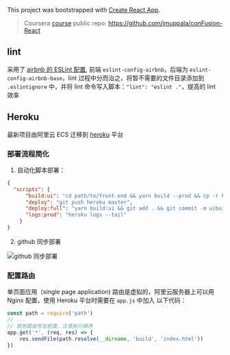 This project was bootstrapped with [Create React App](https://github.com/facebook/create-react-app).

> Coursera [course](https://www.coursera.org/learn/front-end-react/home/welcome) 
>public repo: https://github.com/jmuppala/conFusion-React

## lint

采用了 [airbnb 的 ESLint 配置](https://github.com/airbnb/javascript/tree/master/packages/eslint-config-airbnb),
前端 `eslint-config-airbnb`，后端为 `eslint-config-airbnb-base`，lint 过程中分而治之，将暂不需要的文件目录添加到 `.eslintignore` 
中，并将 lint 命令写入脚本：`"lint": "eslint ."`，提高的 lint 效率

## Heroku

最新项目由阿里云 ECS 迁移到 [heroku](https://www.heroku.com/) 平台

### 部署流程简化

1. 自动化脚本部署：

```json
{
  "scripts": {
      "build:ui": "cd path/to/front-end && yarn build --prod && cp -r build path/to/back-end",
      "deploy": "git push heroku master",
      "deploy:full": "yarn build:ui && git add . && git commit -m uibuild && yarn deploy",
      "logs:prod": "heroku logs --tail"
    }
}
```

2. github 同步部署

![github 同步部署](https://i.imgur.com/dZoqnI3.jpg)

### 配置路由
单页面应用（single page application) 路由是虚拟的，阿里云服务器上可以用 Nginx 配置，使用 Heroku 平台时需要在 `app.js` 中加入
以下代码：

```js
const path = require('path')
// ...
// 其他路由写在前面，注意执行顺序
app.get('*', (req, res) => {
    res.sendFile(path.resolve(__dirname, 'build', 'index.html'))
})
```

